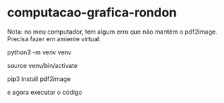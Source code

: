 # computacao-grafica-rondon

Nota: no meu computador, tem algum erro que não mantém o pdf2image. Precisa fazer em amiente virtual:

python3 -m venv venv 

source venv/bin/activate 

pip3 install pdf2image

e agora executar o código